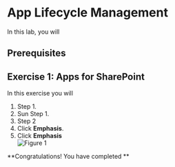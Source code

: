 # App Lifecycle Management
In this lab, you will 

## Prerequisites

## Exercise 1: Apps for SharePoint 
In this exercise you will 

1. Step 1.
  1. Sun Step 1.
2. Step 2
  1. Click **Emphasis**.
  2. Click **Emphasis**<br/>
     ![](Images/placeholder.png?raw=true "Figure 1")


**Congratulations! You have completed **

